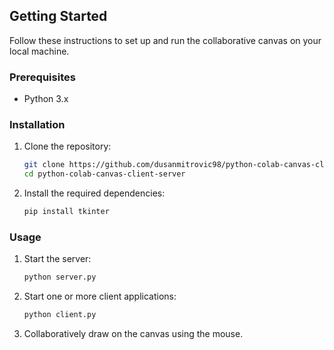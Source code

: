 ## Getting Started

Follow these instructions to set up and run the collaborative canvas on your local machine.

### Prerequisites

- Python 3.x

### Installation

1. Clone the repository:

   ```sh
   git clone https://github.com/dusanmitrovic98/python-colab-canvas-client-server.git
   cd python-colab-canvas-client-server
   ```

2. Install the required dependencies:

   ```sh
   pip install tkinter
   ```

### Usage

1. Start the server:

   ```sh
   python server.py
   ```

2. Start one or more client applications:

   ```sh
   python client.py
   ```

3. Collaboratively draw on the canvas using the mouse.

